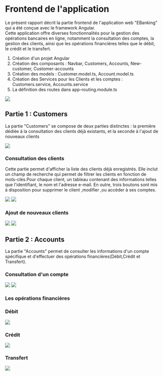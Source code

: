 <h1>Frontend de l'application</h1>
<p>Le présent rapport décrit la partie frontend de l'application web "EBanking" qui a été conçue avec le framework Angular.<br>
Cette application offre diverses fonctionnalités pour la gestion des opérations bancaires en ligne, notamment la consultation des
comptes, la gestion des clients, ainsi que les opérations financières telles que le débit, le crédit et le transfert.
</p>

<ol>
<li> Création d'un projet Angular</li>
<li> Création des composants : Navbar, Customers, Accounts, New-customer, Customer-accounts</li>
<li> Création des models : Customer.model.ts, Account.model.ts</li>
<li> Création des Services pour les Clients et les comptes : Customers.service, Accounts.service</li>
<li> La définition des routes dans app-routing.module.ts</li>
</ol>
<img src="images/arc.png">
<h2>Partie 1 : Customers</h2>
<p>La partie "Customers" se compose de deux parties distinctes : la première dédiée à la consultation des clients déjà existants, et la seconde à l'ajout de nouveaux clients </p>
<img src="images/p1i3.png">
<h3>Consultation des clients</h3>
<p>Cette partie permet d'afficher la liste des clients déjà enregistrés. Elle inclut un champ de recherche qui permet de filtrer les clients en fonction de mots-clés.Pour chaque client, un tableau contenant des informations telles que l'identifiant, le nom et l'adresse e-mail. En outre, trois boutons sont mis à disposition pour supprimer le client ,modifier ,ou accéder à ses comptes.</p>
<img src="images/p2i5.png">
<img src="images/p1i2searchcustomer.png">
<h3>Ajout de nouveaux clients</h3>
<img src="images/p1i4newcustomer.png">
<img src="images/p1i5.png">

<h2>Partie 2 : Accounts</h2>
<p>La partie "Accounts" permet de consulter les informations d'un compte spécifique et d'effectuer des opérations financières(Débit,Crédit et Transfert).</p>
<h3>Consultation d'un compte </h3>
<img src="images/p2i2.png">
<img src="images/p2i1accounts.png">
<h3>Les opérations financières</h3>
<h3>Débit</h3>
<img src="images/p2i3debit.png">
<h3>Crédit</h3>
<img src="images/p2i4creditpng.png">
<h3>Transfert</h3>
<img src="images/p2i4transfer.png">





